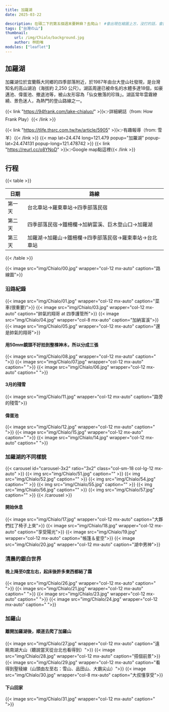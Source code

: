 ```yaml
---
title: 加羅湖
date: 2025-03-22

description: 在碩二下的第五個週末要幹麻？去爬山！ #會出現在縮圖上方，沒打的話，會直接顯示內文
tags: ["台灣の山"]
thumbnail:
    url: /img/Chialo/background.jpg
    author: 林鈞唯
modules: ["leaflet"]
---
```

## 加羅湖

加羅湖位於宜蘭縣大同鄉的四季部落附近，於1987年由台大登山社發現，是台灣知名的高山湖泊（海拔約 2,250 公尺）。湖區周邊已被命名的水體多達18個，如豪邁池、偉蛋池、撤退池等，被山友形容為「仙女散落的珍珠」。湖區常年雲霧繚繞、景色迷人，為熱門的登山路線之一。

{{< link "https://94frank.com/lake-chialuo/" >}}👉詳細網誌（from: How Frank Play）{{< /link >}}

{{< link "https://tlife.thsrc.com.tw/tw/article/5905" >}}👉有趣報導（from: 雪羊）{{< /link >}}
{{< map lat=24.474 long=121.479 popup="加羅湖" popup-lat=24.474131 popup-long=121.478742 >}}
{{< link "https://reurl.cc/o8YNoD" >}}👉Google map點這裡{{< /link >}}

## 行程

{{< table >}}

| 日期 | 路線 |
|---------|---------|
| 第一天 | 台北車站->羅東車站->四季部落民宿 |
| 第二天 | 四季部落民宿->鐵柵欄->加納富溪、巨木登山口->加羅湖 |
| 第三天 | 加羅湖->加羅山->鐵柵欄->四季部落民宿->羅東車站->台北車站 |

{{< /table >}}

{{< image src="img/Chialo/00.jpg" wrapper="col-12 mx-auto" caption="路線圖">}}

### 沿路紀錄

{{< image src="img/Chialo/01.jpg" wrapper="col-12 mx-auto" caption="菜車(很重要)">}}
{{< image src="img/Chialo/03.jpg" wrapper="col-12 mx-auto" caption="帥氣的翔哥 at 四季護管所">}}
{{< image src="img/Chialo/04.jpg" wrapper="col-8 mx-auto" caption="加納富溪">}}
{{< image src="img/Chialo/05.jpg" wrapper="col-12 mx-auto" caption="還是帥氣的翔哥">}}

#### 用50mm鏡頭不好拍到整棵神木，所以分成三張

{{< image src="img/Chialo/08.jpg" wrapper="col-12 mx-auto" caption=" ">}}
{{< image src="img/Chialo/07.jpg" wrapper="col-12 mx-auto" caption=" ">}}
{{< image src="img/Chialo/06.jpg" wrapper="col-12 mx-auto" caption=" ">}}

#### 3月的殘雪

{{< image src="img/Chialo/11.jpg" wrapper="col-12 mx-auto" caption="路旁的殘雪">}}

#### 偉蛋池

{{< image src="img/Chialo/12.jpg" wrapper="col-12 mx-auto" caption=" ">}}
{{< image src="img/Chialo/15.jpg" wrapper="col-12 mx-auto" caption=" ">}}
{{< image src="img/Chialo/14.jpg" wrapper="col-12 mx-auto" caption=" ">}}

### 加羅湖的不同樣貌

{{< carousel id="carousel-3x2" ratio="3x2" class="col-sm-18 col-lg-12 mx-auto" >}}
  {{< img src="img/Chialo/51.jpg" caption="" >}}
  {{< img src="img/Chialo/52.jpg" caption="" >}}
  {{< img src="img/Chialo/54.jpg" caption="" >}}
  {{< img src="img/Chialo/55.jpg" caption="" >}}
  {{< img src="img/Chialo/56.jpg" caption="" >}}
  {{< img src="img/Chialo/57.jpg" caption="" >}}
{{< /carousel >}}

#### 開始休息

{{< image src="img/Chialo/17.jpg" wrapper="col-12 mx-auto" caption="大夥們扛了椅子上來">}}
{{< image src="img/Chialo/18.jpg" wrapper="col-12 mx-auto" caption="享受陽光">}}
{{< image src="img/Chialo/19.jpg" wrapper="col-12 mx-auto" caption="帳篷＆星空">}}
{{< image src="img/Chialo/20.jpg" wrapper="col-12 mx-auto" caption="湖中男神">}}

### 清晨的銀白世界

#### 晚上降至0度左右，起床後許多東西都結了霜

{{< image src="img/Chialo/26.jpg" wrapper="col-12 mx-auto" caption=" ">}}
{{< image src="img/Chialo/21.jpg" wrapper="col-12 mx-auto" caption=" ">}}
{{< image src="img/Chialo/23.jpg" wrapper="col-12 mx-auto" caption=" ">}}
{{< image src="img/Chialo/24.jpg" wrapper="col-12 mx-auto" caption=" ">}}

### 加羅山

#### 離開加羅湖後，順道去爬了加羅山

{{< image src="img/Chialo/27.jpg" wrapper="col-12 mx-auto" caption="遠眺南湖大山（聽說當天從台北也看得到）">}}
{{< image src="img/Chialo/28.jpg" wrapper="col-12 mx-auto" caption="搭個前景">}}
{{< image src="img/Chialo/29.jpg" wrapper="col-12 mx-auto" caption="看得到聖稜線（山頭由左至右：雪山、品田山、大霸尖山）">}}
{{< image src="img/Chialo/30.jpg" wrapper="col-8 mx-auto" caption="大叔懂享受">}}

#### 下山回家

{{< image src="img/Chialo/31.jpg" wrapper="col-12 mx-auto" caption=" ">}}
